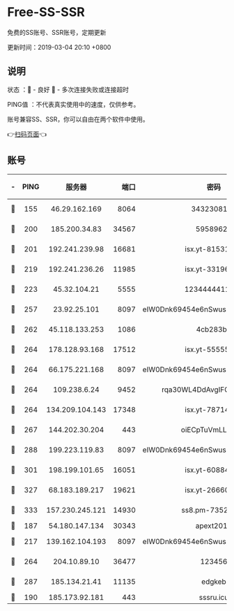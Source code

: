 # Free-SS-SSR

免费的SS账号、SSR账号，定期更新

更新时间：2019-03-04 20:10 +0800

## 说明

状态     ：🙂 - 良好 🙁 - 多次连接失败或连接超时

PING值   ：不代表真实使用中的速度，仅供参考。

账号兼容SS、SSR，你可以自由在两个软件中使用。

👉[扫码页面](https://liesauer.github.io/free-ss-ssr.github.io/)👈

## 账号

|-|PING|服务器|端口|密码|加密方式|区域|
|:----:|:----:|:-----:|-----:|:----:|:----:|:----:|
|🙂|155|46.29.162.169|8064|3432308177|aes-256-cfb|RU|
|🙂|200|185.200.34.83|34567|59589627|aes-256-cfb|US|
|🙂|201|192.241.239.98|16681|isx.yt-81531796|aes-256-cfb|US|
|🙂|219|192.241.236.26|11985|isx.yt-33196009|aes-256-cfb|US|
|🙂|223|45.32.104.21|5555|1234444411111|aes-256-cfb|SG|
|🙂|257|23.92.25.101|8097|eIW0Dnk69454e6nSwuspv9DmS201tQ0D|aes-256-cfb|US|
|🙂|262|45.118.133.253|1086|4cb283b8|aes-256-cfb|SG|
|🙂|264|178.128.93.168|17512|isx.yt-55555865|aes-256-cfb|SG|
|🙂|264|66.175.221.168|8097|eIW0Dnk69454e6nSwuspv9DmS201tQ0D|aes-256-cfb|US|
|🙂|264|109.238.6.24|9452|rqa30WL4DdAvgIFG6Fs3znzTa|aes-256-cfb|FR|
|🙂|264|134.209.104.143|17348|isx.yt-78714396|aes-256-cfb|SG|
|🙂|267|144.202.30.204|443|oiECpTuVmLLxk4Ts|aes-256-cfb|US|
|🙂|288|199.223.119.83|8097|eIW0Dnk69454e6nSwuspv9DmS201tQ0D|aes-256-cfb|US|
|🙂|301|198.199.101.65|16051|isx.yt-60884333|aes-256-cfb|US|
|🙂|327|68.183.189.217|19621|isx.yt-26660218|aes-256-cfb|SG|
|🙂|333|157.230.245.121|14930|ss8.pm-73529175|aes-256-cfb|SG|
|🙂|187|54.180.147.134|30343|apext2019|chacha20|KR|
|🙂|217|139.162.104.193|8097|eIW0Dnk69454e6nSwuspv9DmS201tQ0D|aes-256-cfb|JP|
|🙂|264|204.10.89.10|36477|123456|aes-256-cfb|US|
|🙂|287|185.134.21.41|11135|edgkeb|aes-256-cfb|GB|
|🙁|190|185.173.92.181|443|sssru.icu|rc4-md5|RU|
